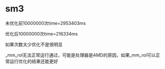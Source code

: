 # sm3
未优化前10000000次time=2953403ms

优化后10000000次time=216334ms

如果次数太少优化不是很明显

_mm_rol无法正常运行通过，可能是处理器是AMD的原因，如果_mm_rol可以正常运行优化的结果还能更好
